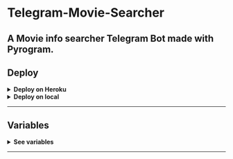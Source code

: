 # Telegram-Movie-Searcher
A Movie info searcher Telegram Bot made with Pyrogram.
-------------------------------
## Deploy 

<details>
  <summary><b>Deploy on Heroku</b></summary>
<br/>

<p align="left">
  <a href="https://heroku.com/deploy?template=https://github.com/lambda-stock/Telegram-Movie-Searcher">
     <img height="30px" src="https://img.shields.io/badge/Deploy%20To%20Heroku-blueviolet?style=for-the-badge&logo=heroku">
  </a>
</p>

</details>

<details>
  <summary><b>Deploy on local</b></summary>
<br/>

```sh
git clone https://github.com/lambda-stock/Telegram-Movie-Searcher
cd Telegram-Movie-Searcher
pip3 install -r requirements.txt
# <Create Variables appropriately>
python3 main.py
```

</details>
  
----
## Variables

<details>
  <summary><b>See variables</b></summary>
<br/>

- `API_HASH` my.telegram.org
- `API_ID` my.telegram.org
- `BOT_TOKEN` @BotFather
- `TMDB_API_KEY` <a href="https://developers.themoviedb.org/3/getting-started/introduction">Read the docs</a>
- `TMDB_LANG` Your language code, for example, English: en-US

</details>

---